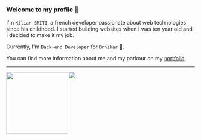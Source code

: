 ### Welcome to my profile 👋

I'm `Kilian SMITI`, a french developer passionate about web technologies since his childhood. I started building websites when I was ten year old and I decided to make it my job.

Currently, I'm `Back-end Developer` for `Ornikar` 🚀.

You can find more information about me and my parkour on my [portfolio](https://doplex.fr).

<hr>

 <img height="165" align="left" src="https://github-readme-stats.vercel.app/api?username=ermos"/>
 <img src="https://github-readme-stats.vercel.app/api/top-langs/?username=ermos&layout=compact&exclude_repo=ermos.github.io&hide=html,css,scss"/>
